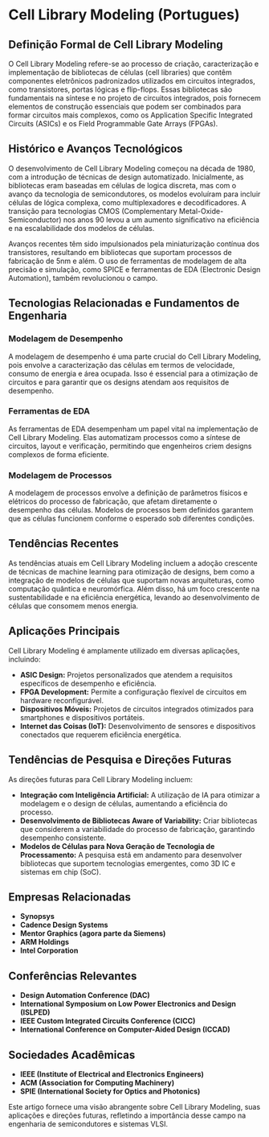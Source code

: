 # Cell Library Modeling (Portugues)

## Definição Formal de Cell Library Modeling

O Cell Library Modeling refere-se ao processo de criação, caracterização e implementação de bibliotecas de células (cell libraries) que contêm componentes eletrônicos padronizados utilizados em circuitos integrados, como transistores, portas lógicas e flip-flops. Essas bibliotecas são fundamentais na síntese e no projeto de circuitos integrados, pois fornecem elementos de construção essenciais que podem ser combinados para formar circuitos mais complexos, como os Application Specific Integrated Circuits (ASICs) e os Field Programmable Gate Arrays (FPGAs).

## Histórico e Avanços Tecnológicos

O desenvolvimento de Cell Library Modeling começou na década de 1980, com a introdução de técnicas de design automatizado. Inicialmente, as bibliotecas eram baseadas em células de logica discreta, mas com o avanço da tecnologia de semicondutores, os modelos evoluíram para incluir células de lógica complexa, como multiplexadores e decodificadores. A transição para tecnologias CMOS (Complementary Metal-Oxide-Semiconductor) nos anos 90 levou a um aumento significativo na eficiência e na escalabilidade dos modelos de células.

Avanços recentes têm sido impulsionados pela miniaturização contínua dos transistores, resultando em bibliotecas que suportam processos de fabricação de 5nm e além. O uso de ferramentas de modelagem de alta precisão e simulação, como SPICE e ferramentas de EDA (Electronic Design Automation), também revolucionou o campo.

## Tecnologias Relacionadas e Fundamentos de Engenharia

### Modelagem de Desempenho

A modelagem de desempenho é uma parte crucial do Cell Library Modeling, pois envolve a caracterização das células em termos de velocidade, consumo de energia e área ocupada. Isso é essencial para a otimização de circuitos e para garantir que os designs atendam aos requisitos de desempenho.

### Ferramentas de EDA

As ferramentas de EDA desempenham um papel vital na implementação de Cell Library Modeling. Elas automatizam processos como a síntese de circuitos, layout e verificação, permitindo que engenheiros criem designs complexos de forma eficiente.

### Modelagem de Processos

A modelagem de processos envolve a definição de parâmetros físicos e elétricos do processo de fabricação, que afetam diretamente o desempenho das células. Modelos de processos bem definidos garantem que as células funcionem conforme o esperado sob diferentes condições.

## Tendências Recentes

As tendências atuais em Cell Library Modeling incluem a adoção crescente de técnicas de machine learning para otimização de designs, bem como a integração de modelos de células que suportam novas arquiteturas, como computação quântica e neuromórfica. Além disso, há um foco crescente na sustentabilidade e na eficiência energética, levando ao desenvolvimento de células que consomem menos energia.

## Aplicações Principais

Cell Library Modeling é amplamente utilizado em diversas aplicações, incluindo:

- **ASIC Design:** Projetos personalizados que atendem a requisitos específicos de desempenho e eficiência.
- **FPGA Development:** Permite a configuração flexível de circuitos em hardware reconfigurável.
- **Dispositivos Móveis:** Projetos de circuitos integrados otimizados para smartphones e dispositivos portáteis.
- **Internet das Coisas (IoT):** Desenvolvimento de sensores e dispositivos conectados que requerem eficiência energética.

## Tendências de Pesquisa e Direções Futuras

As direções futuras para Cell Library Modeling incluem:

- **Integração com Inteligência Artificial:** A utilização de IA para otimizar a modelagem e o design de células, aumentando a eficiência do processo.
- **Desenvolvimento de Bibliotecas Aware of Variability:** Criar bibliotecas que considerem a variabilidade do processo de fabricação, garantindo desempenho consistente.
- **Modelos de Células para Nova Geração de Tecnologia de Processamento:** A pesquisa está em andamento para desenvolver bibliotecas que suportem tecnologias emergentes, como 3D IC e sistemas em chip (SoC).

## Empresas Relacionadas

- **Synopsys**
- **Cadence Design Systems**
- **Mentor Graphics (agora parte da Siemens)**
- **ARM Holdings**
- **Intel Corporation**

## Conferências Relevantes

- **Design Automation Conference (DAC)**
- **International Symposium on Low Power Electronics and Design (ISLPED)**
- **IEEE Custom Integrated Circuits Conference (CICC)**
- **International Conference on Computer-Aided Design (ICCAD)**

## Sociedades Acadêmicas

- **IEEE (Institute of Electrical and Electronics Engineers)**
- **ACM (Association for Computing Machinery)**
- **SPIE (International Society for Optics and Photonics)**

Este artigo fornece uma visão abrangente sobre Cell Library Modeling, suas aplicações e direções futuras, refletindo a importância desse campo na engenharia de semicondutores e sistemas VLSI.